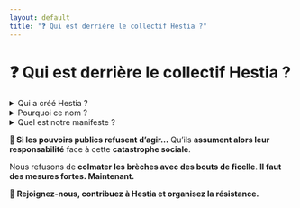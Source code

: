 ```yaml
---
layout: default
title: "❓ Qui est derrière le collectif Hestia ?"
---
```

# ❓ Qui est derrière le collectif Hestia ?

<details>
  <summary>Qui a créé Hestia ?</summary>
  <p>Je suis Siegfried SEKKAI, **développeur et ancien co-dirigeant d’une association de maraude sanitaire. Je ne suis pas affilié à un parti politique mais mon action ne peut être que politique.
Face à l’impuissance de mon association, **le CSOR**, à soigner et réinsérer les personnes vivant à la rue, la réponse était évidente :
**lutter en amont pour empêcher les gens de se retrouver à la rue**.

Aujourd’hui, il y a **plein de bonne volonté**, mais pas de **front commun ni de plan d’action coordonné**.
**Les politiques font des plans pour nous maintenir à distance**, alors **nous détournons leur méthode par l’auto-gestion**.
💡 **Hestia est un projet open-source** pour que chacun puisse structurer l’information et partager ses ressources.
Nous invitons **toute association œuvrant dans la solidarité** à utiliser cet outil et **nous rejoindre dans l’Astreinte Expulsion**.

⚡ **Travaillons efficacement, sans culpabilisation ni toxicité. Ne soyons plus pris de court.**</p>
</details>

<details>
  <summary>Pourquoi ce nom ?</summary>
  <p>Hestia est la **déesse du foyer et du feu sacré** dans la mythologie grecque.
Son rôle était d’assurer **la protection du foyer, de la maison et de la communauté**.

📌 **Pourquoi ce nom ?**
- Parce que **nous nous battons pour que personne ne perde son foyer**.
- Parce que le **feu sacré**, c’est **l’auto-gestion, la solidarité et la lutte collective**.
- Parce que **chaque toit perdu est une violence**, et **chaque maison sauvée est une victoire**.

Hestia n’est pas un simple projet, c’est **un outil de résistance** contre les politiques d’expulsion.
</p>
</details>

<details>
  <summary>Quel est notre manifeste ?</summary>
  <p>Nous demandons **des mesures concrètes et immédiates** :

🔴 **1️⃣ Moratoire sur les expulsions**
👉 Suspension immédiate des expulsions locatives, **au moins jusqu’à la fin de la trêve hivernale élargie**.
Il est **inacceptable** de mettre des familles à la rue **sans solution viable**.

🔴 **2️⃣ Ouverture des logements vacants**
👉 Mise à disposition des **logements inoccupés** appartenant à l’État, aux collectivités et aux grands bailleurs, **avec réquisition si nécessaire**.
Il est **inadmissible** que **des milliers de logements restent vides** tandis que des familles dorment dehors.

🔴 **3️⃣ Augmentation des capacités d’hébergement**
👉 Création de **places d’accueil pérennes et adaptées**, avec accompagnement social.
Les solutions précaires **ne font que repousser le problème**.

🔴 **4️⃣ Renforcement des aides aux associations**
👉 **Rétablissement des subventions** et des moyens alloués aux associations de terrain.
Elles **pallient les défaillances de l’État** en matière d’hébergement, de santé et d’aide alimentaire.

🔴 **5️⃣ Réforme du CAIO et des dispositifs d’urgence**
👉 Fin du **système d’hébergement au rabais** qui impose **des expulsions multiples** par an aux familles.
Mise en place de **solutions de stabilisation** plutôt qu’une gestion au jour le jour.

🔴 **6️⃣ Encadrement strict des bailleurs abusifs**
👉 **Sanctions** contre les propriétaires qui laissent leurs logements vides volontairement, **abusent des expulsions** ou pratiquent **des loyers inaccessibles**.

🔴 **7️⃣ Plan d’urgence pour la construction de logements sociaux**
👉 **Arrêt de la destruction des HLM** et relance **d’un vrai plan de construction de logements accessibles**.
L’accès à un logement **digne est un droit, pas un privilège**.

</p>
</details>

**🛑 Si les pouvoirs publics refusent d’agir…**
Qu’ils **assument alors leur responsabilité** face à cette **catastrophe sociale**.

Nous refusons de **colmater les brèches avec des bouts de ficelle**.
**Il faut des mesures fortes. Maintenant.**

📢 **Rejoignez-nous, contribuez à Hestia et organisez la résistance.**
